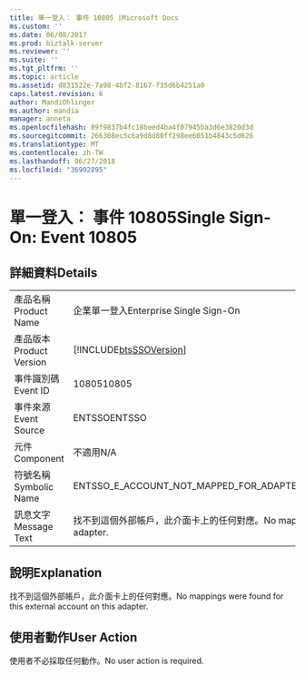 ```yaml
---
title: 單一登入： 事件 10805 |Microsoft Docs
ms.custom: ''
ms.date: 06/08/2017
ms.prod: biztalk-server
ms.reviewer: ''
ms.suite: ''
ms.tgt_pltfrm: ''
ms.topic: article
ms.assetid: d831522e-7a98-4bf2-8167-f35d6b4251a0
caps.latest.revision: 6
author: MandiOhlinger
ms.author: mandia
manager: anneta
ms.openlocfilehash: 89f9837b4fc18beed4ba4f07945ba3d6e3820d3d
ms.sourcegitcommit: 266308ec5c6a9d8d80ff298ee6051b4843c5d626
ms.translationtype: MT
ms.contentlocale: zh-TW
ms.lasthandoff: 06/27/2018
ms.locfileid: "36992895"
---
```

# <a name="single-sign-on-event-10805"></a><span data-ttu-id="28cee-102">單一登入： 事件 10805</span><span class="sxs-lookup"><span data-stu-id="28cee-102">Single Sign-On: Event 10805</span></span>
## <a name="details"></a><span data-ttu-id="28cee-103">詳細資料</span><span class="sxs-lookup"><span data-stu-id="28cee-103">Details</span></span>  
  
|                 |                                                                   |
|-----------------|-------------------------------------------------------------------|
|  <span data-ttu-id="28cee-104">產品名稱</span><span class="sxs-lookup"><span data-stu-id="28cee-104">Product Name</span></span>   |                     <span data-ttu-id="28cee-105">企業單一登入</span><span class="sxs-lookup"><span data-stu-id="28cee-105">Enterprise Single Sign-On</span></span>                     |
| <span data-ttu-id="28cee-106">產品版本</span><span class="sxs-lookup"><span data-stu-id="28cee-106">Product Version</span></span> |    [!INCLUDE[btsSSOVersion](../includes/btsssoversion-md.md)]     |
|    <span data-ttu-id="28cee-107">事件識別碼</span><span class="sxs-lookup"><span data-stu-id="28cee-107">Event ID</span></span>     |                               <span data-ttu-id="28cee-108">10805</span><span class="sxs-lookup"><span data-stu-id="28cee-108">10805</span></span>                               |
|  <span data-ttu-id="28cee-109">事件來源</span><span class="sxs-lookup"><span data-stu-id="28cee-109">Event Source</span></span>   |                              <span data-ttu-id="28cee-110">ENTSSO</span><span class="sxs-lookup"><span data-stu-id="28cee-110">ENTSSO</span></span>                               |
|    <span data-ttu-id="28cee-111">元件</span><span class="sxs-lookup"><span data-stu-id="28cee-111">Component</span></span>    |                                <span data-ttu-id="28cee-112">不適用</span><span class="sxs-lookup"><span data-stu-id="28cee-112">N/A</span></span>                                |
|  <span data-ttu-id="28cee-113">符號名稱</span><span class="sxs-lookup"><span data-stu-id="28cee-113">Symbolic Name</span></span>  |              <span data-ttu-id="28cee-114">ENTSSO_E_ACCOUNT_NOT_MAPPED_FOR_ADAPTER</span><span class="sxs-lookup"><span data-stu-id="28cee-114">ENTSSO_E_ACCOUNT_NOT_MAPPED_FOR_ADAPTER</span></span>              |
|  <span data-ttu-id="28cee-115">訊息文字</span><span class="sxs-lookup"><span data-stu-id="28cee-115">Message Text</span></span>   | <span data-ttu-id="28cee-116">找不到這個外部帳戶，此介面卡上的任何對應。</span><span class="sxs-lookup"><span data-stu-id="28cee-116">No mappings were found for this external account on this adapter.</span></span> |
  
## <a name="explanation"></a><span data-ttu-id="28cee-117">說明</span><span class="sxs-lookup"><span data-stu-id="28cee-117">Explanation</span></span>  
 <span data-ttu-id="28cee-118">找不到這個外部帳戶，此介面卡上的任何對應。</span><span class="sxs-lookup"><span data-stu-id="28cee-118">No mappings were found for this external account on this adapter.</span></span>  
  
## <a name="user-action"></a><span data-ttu-id="28cee-119">使用者動作</span><span class="sxs-lookup"><span data-stu-id="28cee-119">User Action</span></span>  
 <span data-ttu-id="28cee-120">使用者不必採取任何動作。</span><span class="sxs-lookup"><span data-stu-id="28cee-120">No user action is required.</span></span>